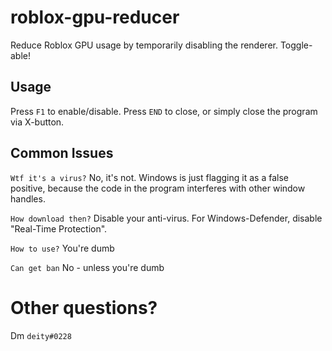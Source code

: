 # roblox-gpu-reducer
Reduce Roblox GPU usage by temporarily disabling the renderer. Toggle-able!

## Usage
Press `F1` to enable/disable.
Press `END` to close, or simply close the program via X-button.

## Common Issues

`Wtf it's a virus?`
No, it's not. Windows is just flagging it as a false positive, because the code in the program interferes with other window handles.

`How download then?`
Disable your anti-virus. For Windows-Defender, disable "Real-Time Protection".

`How to use?`
You're dumb

`Can get ban`
No - unless you're dumb

# Other questions?
Dm `deity#0228`
